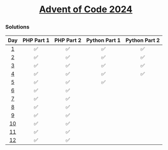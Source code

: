 # <p align="center"> [Advent of Code 2024](https://adventofcode.com/2024/day/5)</p>

### Solutions

|                    Day                     | PHP Part 1 | PHP Part 2 | Python Part 1 | Python Part 2 |
| :----------------------------------------: | :--------: | :--------: | :-----------: | :-----------: |
|  [1](https://adventofcode.com/2024/day/1)  |     ✅     |     ✅     |      ✅       |      ✅       |
|  [2](https://adventofcode.com/2024/day/2)  |     ✅     |     ✅     |      ✅       |      ✅       |
|  [3](https://adventofcode.com/2024/day/3)  |     ✅     |     ✅     |      ✅       |      ✅       |
|  [4](https://adventofcode.com/2024/day/4)  |     ✅     |     ✅     |      ✅       |      ✅       |
|  [5](https://adventofcode.com/2024/day/5)  |     ✅     |     ✅     |      ✅       |               |
|  [6](https://adventofcode.com/2024/day/6)  |     ✅     |     ✅     |               |               |
|  [7](https://adventofcode.com/2024/day/7)  |     ✅     |     ✅     |               |               |
|  [8](https://adventofcode.com/2024/day/8)  |     ✅     |     ✅     |               |               |
|  [9](https://adventofcode.com/2024/day/9)  |     ✅     |     ✅     |               |               |
| [10](https://adventofcode.com/2024/day/10) |     ✅     |     ✅     |               |               |
| [11](https://adventofcode.com/2024/day/11) |     ✅     |     ✅     |               |               |
| [12](https://adventofcode.com/2024/day/12) |     ✅     |     ✅     |               |               |

<!-- | [13](https://adventofcode.com/2024/day/13) |     ✅     |     ✅     |      ✅       |      ✅       | -->
<!-- | [14](https://adventofcode.com/2024/day/14) |     ✅     |     ✅     |      ✅       |      ✅       | -->
<!-- | [15](https://adventofcode.com/2024/day/15) |     ✅     |     ✅     |      ✅       |      ✅       | -->
<!-- | [16](https://adventofcode.com/2024/day/16) |     ✅     |     ✅     |      ✅       |      ✅       | -->
<!-- | [17](https://adventofcode.com/2024/day/17) |     ✅     |     ✅     |      ✅       |      ✅       | -->
<!-- | [18](https://adventofcode.com/2024/day/18) |     ✅     |     ✅     |      ✅       |      ✅       | -->
<!-- | [19](https://adventofcode.com/2024/day/19) |     ✅     |     ✅     |      ✅       |      ✅       | -->
<!-- | [20](https://adventofcode.com/2024/day/20) |     ✅     |     ✅     |      ✅       |      ✅       | -->
<!-- | [21](https://adventofcode.com/2024/day/21) |     ✅     |     ✅     |      ✅       |      ✅       | -->
<!-- | [22](https://adventofcode.com/2024/day/22) |     ✅     |     ✅     |      ✅       |      ✅       | -->
<!-- | [23](https://adventofcode.com/2024/day/23) |     ✅     |     ✅     |      ✅       |      ✅       | -->
<!-- | [24](https://adventofcode.com/2024/day/24) |     ✅     |     ✅     |      ✅       |      ✅       | -->
<!-- | [25](https://adventofcode.com/2024/day/25) |     ✅     |     ✅     |      ✅       |      ✅       | -->
